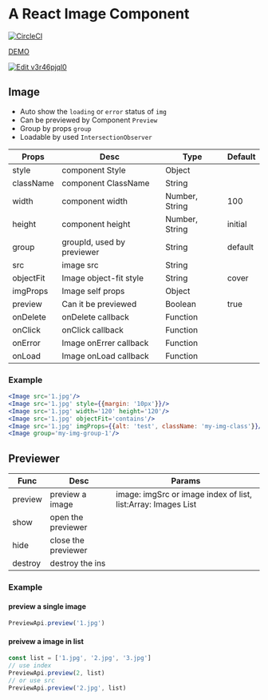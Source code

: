 # A React Image Component
[![CircleCI](https://circleci.com/gh/zWingz/react-image/tree/master.svg?style=svg)](https://circleci.com/gh/zWingz/react-image/tree/master)

[DEMO](http://zwing.site/react-image/#/)

[![Edit v3r46pjql0](https://codesandbox.io/static/img/play-codesandbox.svg)](https://codesandbox.io/s/v3r46pjql0)
## Image

- Auto show the `loading` or `error` status of `img`
- Can be previewed by Component `Preview`
- Group by props `group`
- Loadable by used `IntersectionObserver`

|    Props    | Desc |  Type  | Default |
| ---------- | --- | ------ | ---------- |
| style  |  component Style  | Object |  |
| className | component ClassName | String |  |
| width | component width | Number, String | 100 |
| height | component height | Number, String | initial |
| group | groupId, used by previewer | String | default |
| src | image src | String |  |
| objectFit | Image object-fit style | String | cover |
| imgProps | Image self props | Object |  |
| preview | Can it be previewed | Boolean | true |
| onDelete | onDelete callback | Function |  |
| onClick | onClick callback | Function |  |
| onError | Image onErrer callback | Function |  |
| onLoad | Image onLoad callback | Function |  |

### Example

```jsx
<Image src='1.jpg'/>
<Image src='1.jpg' style={{margin: '10px'}}/>
<Image src='1.jpg' width='120' height='120'/>
<Image src='1.jpg' objectFit='contains'/>
<Image src='1.jpg' imgProps={{alt: 'test', className: 'my-img-class'}}/>
<Image group='my-img-group-1'/>
```


## Previewer

|    Func    | Desc |  Params  |
| ---------- | --- | ------ |
| preview|  preview a image  | image: imgSrc or image index of list, list:Array: Images List |
| show |  open the previewer |  |
| hide |  close the previewer |  |
| destroy |  destroy the ins |  |

### Example

#### preview a single image

```javascript
PreviewApi.preview('1.jpg')
```

#### preivew a image in list

```javascript
const list = ['1.jpg', '2.jpg', '3.jpg']
// use index
PreviewApi.preview(2, list)
// or use src
PreviewApi.preview('2.jpg', list)

```
